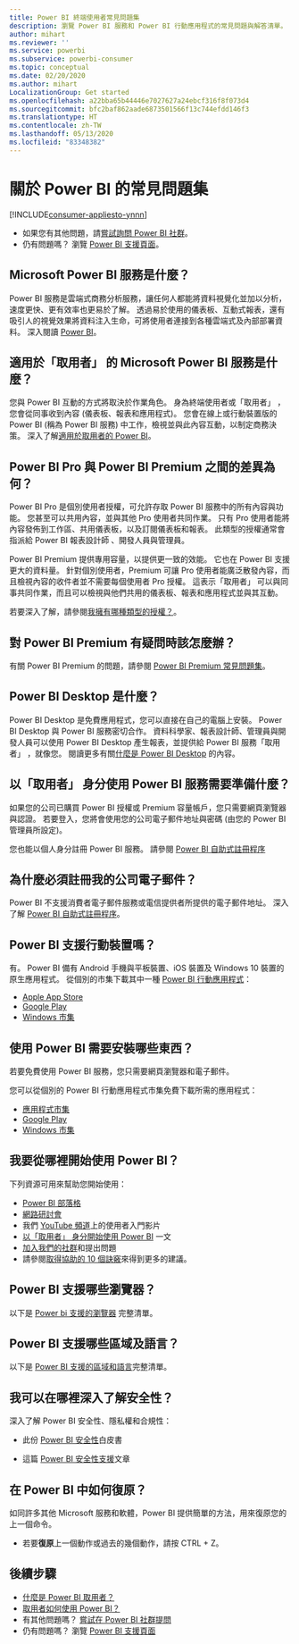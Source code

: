 ```yaml
---
title: Power BI 終端使用者常見問題集
description: 瀏覽 Power BI 服務和 Power BI 行動應用程式的常見問題與解答清單。
author: mihart
ms.reviewer: ''
ms.service: powerbi
ms.subservice: powerbi-consumer
ms.topic: conceptual
ms.date: 02/20/2020
ms.author: mihart
LocalizationGroup: Get started
ms.openlocfilehash: a22bba65b44446e7027627a24ebcf316f8f073d4
ms.sourcegitcommit: bfc2baf862aade6873501566f13c744efdd146f3
ms.translationtype: HT
ms.contentlocale: zh-TW
ms.lasthandoff: 05/13/2020
ms.locfileid: "83348382"
---
```

# <a name="frequently-asked-questions-about-power-bi"></a>關於 Power BI 的常見問題集

[!INCLUDE[consumer-appliesto-ynnn](../includes/consumer-appliesto-ynnn.md)]

* 如果您有其他問題，請[嘗試詢問 Power BI 社群](https://community.powerbi.com/)。
* 仍有問題嗎？ 瀏覽 [Power BI 支援頁面](https://powerbi.microsoft.com/support/)。

## <a name="what-is-the-microsoft-power-bi-service"></a>Microsoft Power BI 服務是什麼？

Power BI 服務是雲端式商務分析服務，讓任何人都能將資料視覺化並加以分析，速度更快、更有效率也更易於了解。 透過易於使用的儀表板、互動式報表，還有吸引人的視覺效果將資料注入生命，可將使用者連接到各種雲端式及內部部署資料。 深入閱讀 [Power BI](../fundamentals/power-bi-overview.md)。

## <a name="what-is-the-microsoft-power-bi-service-for-consumers"></a>適用於「取用者」  的 Microsoft Power BI 服務是什麼？

您與 Power BI 互動的方式將取決於作業角色。 身為終端使用者或「取用者」  ，您會從同事收到內容 (儀表板、報表和應用程式)。 您會在線上或行動裝置版的 Power BI (稱為 Power BI 服務) 中工作，檢視並與此內容互動，以制定商務決策。  深入了解[適用於取用者的 Power BI](index.yml)。


## <a name="whats-the-difference-between-power-bi-pro-and-power-bi-premium"></a>Power BI Pro 與 Power BI Premium 之間的差異為何？

Power BI Pro 是個別使用者授權，可允許存取 Power BI 服務中的所有內容與功能。 您甚至可以共用內容，並與其他 Pro 使用者共同作業。 只有 Pro 使用者能將內容發佈到工作區、共用儀表板，以及訂閱儀表板和報表。 此類型的授權通常會指派給 Power BI 報表設計師  、開發人員與管理員。 

Power BI Premium 提供專用容量，以提供更一致的效能。 它也在 Power BI 支援更大的資料量。 針對個別使用者，Premium 可讓 Pro 使用者能廣泛散發內容，而且檢視內容的收件者並不需要每個使用者 Pro 授權。 這表示「取用者」  可以與同事共同作業，而且可以檢視與他們共用的儀表板、報表和應用程式並與其互動。 

若要深入了解，請參閱[我擁有哪種類型的授權？](end-user-license.md)。

## <a name="what-if-i-have-questions-about-power-bi-premium"></a>對 Power BI Premium 有疑問時該怎麼辦？

有關 Power BI Premium 的問題，請參閱 [Power BI Premium 常見問題集](../admin/service-premium-faq.md)。

## <a name="what-is-power-bi-desktop"></a>Power BI Desktop 是什麼？

Power BI Desktop 是免費應用程式，您可以直接在自己的電腦上安裝。 Power BI Desktop 與 Power BI 服務密切合作。  資料科學家、報表設計師、管理員與開發人員可以使用 Power BI Desktop 產生報表，並提供給 Power BI 服務「取用者」  ，就像您。 閱讀更多有關[什麼是 Power BI Desktop](../fundamentals/desktop-what-is-desktop.md) 的內容。

## <a name="what-do-i-need-to-use-the-power-bi-service-as-a-consumer"></a>以「取用者」  身分使用 Power BI 服務需要準備什麼？

如果您的公司已購買 Power BI 授權或 Premium 容量帳戶，您只需要網頁瀏覽器與認證。 若要登入，您將會使用您的公司電子郵件地址與密碼 (由您的 Power BI 管理員所設定)。  

您也能以個人身分註冊 Power BI 服務。 請參閱 [Power BI 自助式註冊程序](../fundamentals/service-self-service-signup-for-power-bi.md)

## <a name="why-do-i-have-to-sign-up-with-my-work-email"></a>為什麼必須註冊我的公司電子郵件？

Power BI 不支援消費者電子郵件服務或電信提供者所提供的電子郵件地址。 深入了解 [Power BI 自助式註冊程序](../fundamentals/service-self-service-signup-for-power-bi.md)。

## <a name="does-power-bi-support-mobile-devices"></a>Power BI 支援行動裝置嗎？

有。 Power BI 備有 Android 手機與平板裝置、iOS 裝置及 Windows 10 裝置的原生應用程式。 從個別的市集下載其中一種 [Power BI 行動應用程式](https://powerbi.microsoft.com/mobile)：  

* [Apple App Store](https://go.microsoft.com/fwlink/?LinkId=526218)
* [Google Play](https://go.microsoft.com/fwlink/?LinkID=544867&clcid=0x409)
* [Windows 市集](https://go.microsoft.com/fwlink/?LinkId=526478)

## <a name="what-do-i-need-to-install-to-use-power-bi"></a>使用 Power BI 需要安裝哪些東西？

若要免費使用 Power BI 服務，您只需要網頁瀏覽器和電子郵件。

您可以從個別的 Power BI 行動應用程式市集免費下載所需的應用程式：

* [應用程式市集](https://go.microsoft.com/fwlink/?LinkId=526218)
* [Google Play](https://go.microsoft.com/fwlink/?LinkID=544867&clcid=0x409)
* [Windows 市集](https://go.microsoft.com/fwlink/?LinkId=526478)

## <a name="where-do-i-get-started-with-power-bi"></a>我要從哪裡開始使用 Power BI？

下列資源可用來幫助您開始使用：

* [Power BI 部落格](https://powerbi.microsoft.com/blog/)
* [網路研討會](../fundamentals/webinars.md)
* 我們 [YouTube 頻道](https://www.youtube.com/user/mspowerbi)上的使用者入門影片
* [以「取用者」  身分開始使用 Power BI](index.yml) 一文
* [加入我們的社群](https://community.powerbi.com/)和提出問題
* 請參閱[取得協助的 10 個訣竅](../fundamentals/service-tips-for-finding-help.md)來得到更多的建議。

## <a name="what-browsers-does-power-bi-support"></a>Power BI 支援哪些瀏覽器？

以下是 [Power bi 支援的瀏覽器](../service-browser-support.md) 完整清單。

## <a name="what-regions-and-languages-does-power-bi-support"></a>Power BI 支援哪些區域及語言？

以下是 [Power BI 支援的區域和語言](../fundamentals/supported-languages-countries-regions.md)完整清單。

## <a name="where-can-i-learn-more-about-security"></a>我可以在哪裡深入了解安全性？

深入了解 Power BI 安全性、隱私權和合規性：

* 此份 [Power BI 安全性](https://go.microsoft.com/fwlink/?LinkId=829185)白皮書

* 這篇 [Power BI 安全性支援](../admin/service-admin-power-bi-security.md)文章

## <a name="how-do-i-undo-in-power-bi"></a>在 Power BI 中如何復原？

如同許多其他 Microsoft 服務和軟體，Power BI 提供簡單的方法，用來復原您的上一個命令。

* 若要**復原**上一個動作或過去的幾個動作，請按 CTRL + Z。

## <a name="next-steps"></a>後續步驟

* [什麼是 Power BI 取用者？](end-user-consumer.md)
* [取用者如何使用 Power BI？](end-user-reading-view.md)
* 有其他問題嗎？ [嘗試在 Power BI 社群提問](https://community.powerbi.com/)
* 仍有問題嗎？ 瀏覽 [Power BI 支援頁面](https://powerbi.microsoft.com/support/)